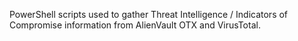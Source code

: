 PowerShell scripts used to gather Threat Intelligence / Indicators of Compromise information from AlienVault OTX and VirusTotal.


